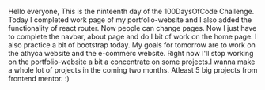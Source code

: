 Hello everyone,
This is the ninteenth day of the 100DaysOfCode Challenge.
Today I completed work page of my portfolio-website and I also added the functionality of react router. Now people can change pages. Now I just have to complete the navbar, about page and do I bit of work on the home page. I also practice a bit of bootstrap today.
My goals for tomorrow are to work on the athyca website and the e-commerc website. Right now I'll stop working on the portfolio-website a bit a concentrate on some projects.I wanna make a whole lot of projects in the coming two months. Atleast 5 big projects from frontend mentor. :)
